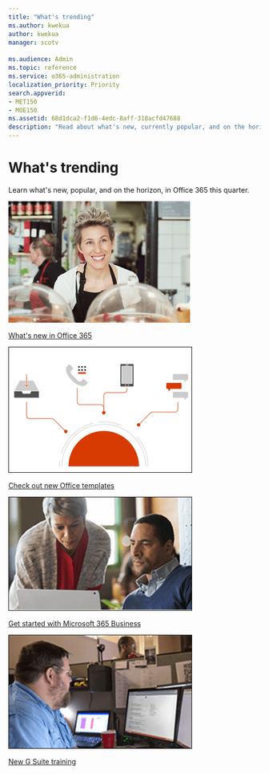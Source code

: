```yaml
---
title: "What's trending"
ms.author: kwekua
author: kwekua
manager: scotv

ms.audience: Admin
ms.topic: reference
ms.service: o365-administration
localization_priority: Priority
search.appverid:
- MET150
- MOE150
ms.assetid: 68d1dca2-f1d6-4edc-8aff-318acfd47688
description: "Read about what's new, currently popular, and on the horizon, in Office 365."
---
```


# What's trending

Learn what's new, popular, and on the horizon, in Office 365 this quarter.
  
[![Picture of smiling woman](../media/fc5f4fa7-bc5b-4c07-9059-fb1c51e06c2e.png)](https://support.office.com/article/e9da47c4-9b89-4b49-b945-a204aeea6726.aspx)
  
[What's new in Office 365](https://support.office.com/article/95c8d81d-08ba-42c1-914f-bca4603e1426.aspx)
  
[![Image of archiving](../media/57954e18-5902-49d9-ae72-ca5ffc7b3870.png)](https://support.office.com/article/10f1fa35-f33a-4cb7-838c-a7f3e6228b20.aspx)
  
[Check out new Office templates](https://support.office.com/article/0865d155-bd36-407a-82be-929f2cd76f26.aspx)
  
[![2 people studying content on laptop](../media/6d6bd7b0-1154-48fe-9258-3e373916dc30.png)](https://support.office.com/article/c6c261e3-d50a-43a6-816f-35fe1e53acc6.aspx)
  
[Get started with Microsoft 365 Business](https://support.office.com/article/496e690b-b75d-4ff5-bf34-cc32905d0364)
  
[![Person studying content on computers](../media/6655548d-1190-40b6-8dc0-188eda02e84b.png)](https://support.office.com/article/cc0e480f-973e-4412-a27b-8a52108d6d51.aspx)
  
[New G Suite training](https://support.office.com/article/switch-from-g-suite-to-office-365-cff9f9fb-956e-4cb9-8b64-d7ebc1911123)
  

